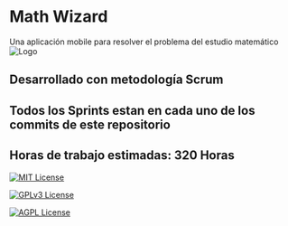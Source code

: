 
# Math Wizard

Una aplicación mobile para resolver el problema del estudio matemático
![Logo](https://github.com/IRikune/Math-Wizard-monorepo/blob/main/Math-Wizard-Client/src/static/pinguino.png)


## Desarrollado con metodología Scrum

## Todos los Sprints estan en cada uno de los commits de este repositorio

## Horas de trabajo estimadas: 320 Horas

[![MIT License](https://img.shields.io/badge/License-MIT-green.svg)](https://choosealicense.com/licenses/mit/)

[![GPLv3 License](https://img.shields.io/badge/License-GPL%20v3-yellow.svg)](https://opensource.org/licenses/)

[![AGPL License](https://img.shields.io/badge/license-AGPL-blue.svg)](http://www.gnu.org/licenses/agpl-3.0)

